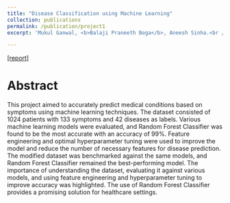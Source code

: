 ```yaml
---
title: "Disease Classification using Machine Learning"
collection: publications
permalink: /publication/project1
excerpt: 'Mukul Ganwal, <b>Balaji Praneeth Boga</b>, Aneesh Sinha.<br /><b>CMU-</b> 24787 Machine Learning and Artificial Intelligence for Engineers [2023]'

---
```


[[report]](https://drive.google.com/file/d/1qMTXv_fu_c8M2EPm1wNiyFBQXkHnjVqf/view?usp=share_link)


Abstract
======

This project aimed to accurately predict medical conditions based on symptoms using machine learning techniques. The dataset consisted of 1024 patients with 133 symptoms and 42 diseases as labels. Various machine learning models were evaluated, and Random Forest Classifier was found to be the most accurate with an accuracy of 99%. Feature engineering and optimal hyperparameter tuning were used to improve the model and reduce the number of necessary features for disease prediction. The modified dataset was benchmarked against the same models, and Random Forest Classifier remained the best-performing model. The importance of understanding the dataset, evaluating it against various models, and using feature engineering and hyperparameter tuning to improve accuracy was highlighted. The use of Random Forest Classifier provides a promising solution for healthcare settings.

